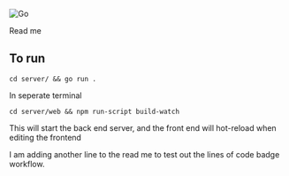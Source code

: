 ![Go](https://github.com/jak103/uno/workflows/Go/badge.svg?branch=master)

Read me

## To run 

`cd server/ && go run .`

In seperate terminal

`cd server/web && npm run-script build-watch`

This will start the back end server, and the front end will hot-reload when editing the frontend

I am adding another line to the read me to test out the lines of code badge workflow.
